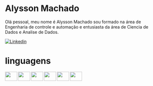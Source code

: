# Alysson Machado

Olá pessoal, meu nome é Alysson Machado sou formado na área de Engenharia de controle e automação e entusiasta da área de Ciencia de Dados e Analise de Dados.

[![Linkedin](https://img.shields.io/badge/LinkedIn-0077B5?style=for-the-badge&logo=linkedin&logoColor=white)](https://www.linkedin.com/in/alyssonmach/)
# linguagens


<div>
<img align="left" height=30 width=40 src="https://cdn.jsdelivr.net/gh/devicons/devicon/icons/python/python-original-wordmark.svg"></a>
<img align="left" height=30 width=40 src="https://cdn.jsdelivr.net/gh/devicons/devicon/icons/html5/html5-plain-wordmark.svg">
<img align="left" height=30 width=40 src="https://cdn.jsdelivr.net/gh/devicons/devicon/icons/css3/css3-plain-wordmark.svg">
<img align="left" height=30 width=40 src="https://cdn.jsdelivr.net/gh/devicons/devicon/icons/matlab/matlab-original.svg">
<img align="left" height=30 width=40 src="https://cdn.jsdelivr.net/gh/devicons/devicon/icons/linux/linux-original.svg">
<img align="left" height=30 width=40 src="https://cdn.jsdelivr.net/gh/devicons/devicon/icons/mysql/mysql-original.svg">
</div>
